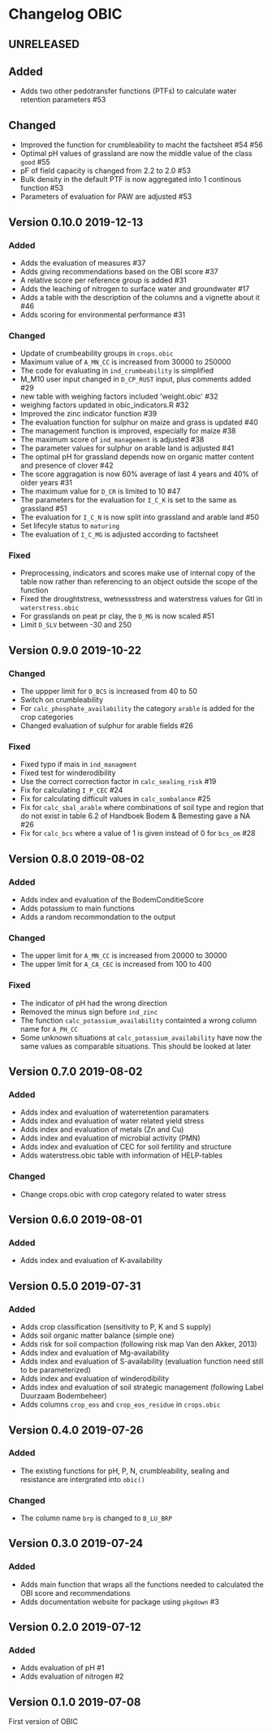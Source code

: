 # Changelog OBIC

## UNRELEASED
## Added
* Adds two other pedotransfer functions (PTFs) to calculate water retention parameters #53

## Changed
* Improved the function for crumbleability to macht the factsheet #54 #56
* Optimal pH values of grassland are now the middle value of the class `good` #55
* pF of field capacity is changed from 2.2 to 2.0 #53
* Bulk density in the default PTF is now aggregated into 1 continous function #53
* Parameters of evaluation for PAW are adjusted #53

## Version 0.10.0 2019-12-13
### Added
* Adds the evaluation of measures #37
* Adds giving recommendations based on the OBI score #37
* A relative score per reference group is added #31
* Adds the leaching of nitrogen to surface water and groundwater #17
* Adds a table with the description of the columns and a vignette about it #46
* Adds scoring for environmental performance #31

### Changed
* Update of crumbeability groups in `crops.obic`
* Maximum value of `A_MN_CC` is increased from 30000 to 250000
* The code for evaluating  in `ind_crumbeability` is simplified
* M_M10 user input changed in `D_CP_RUST` input, plus comments added #29
* new table with weighing factors included 'weight.obic' #32
* weighing factors updated in obic_indicators.R #32
* Improved the zinc indicator function #39
* The evaluation function for sulphur on maize and grass is updated #40
* The management function is improved, especially for maize #38
* The maximum score of `ind_management` is adjusted #38
* The parameter values for sulphur on arable land is adjusted #41
* The optimal pH for grassland depends now on organic matter content and presence of clover #42
* The score aggragation is now 60% average of last 4 years and 40% of older years #31
* The maximum value for `D_CR` is limited to 10 #47
* The parameters for the evaluation for `I_C_K` is set to the same as grassland #51
* The evaluation for `I_C_N` is now split into grassland and arable land #50
* Set lifecyle status to `maturing`
* The evaluation of `I_C_MG` is adjusted according to factsheet

### Fixed
* Preprocessing, indicators and scores make use of internal copy of the table now rather than referencing to an object outside the scope of the function
* Fixed the droughtstress, wetnessstress and waterstress values for GtI in `waterstress.obic`
* For grasslands on peat pr clay, the `D_MG` is now scaled #51
* Limit `D_SLV` between -30 and 250 

## Version 0.9.0 2019-10-22
### Changed
* The uppper limit for `D_BCS` is increased from 40 to 50
* Switch on crumbleability
* For `calc_phosphate_availability` the category `arable` is added for the crop categories
* Changed evaluation of sulphur for arable fields #26

### Fixed
* Fixed typo if mais in `ind_managment`
* Fixed test for winderodibility
* Use the correct correction factor in `calc_sealing_risk` #19
* Fix for calculating `I_P_CEC` #24
* Fix for calculating difficult values in `calc_sombalance` #25
* Fix for `calc_sbal_arable` where combinations of soil type and region that do not exist in table 6.2 of Handboek Bodem & Bemesting gave a NA #26
* Fix for `calc_bcs` where a value of 1 is given instead of 0 for `bcs_om` #28

## Version 0.8.0 2019-08-02
### Added
* Adds index and evaluation of the BodemConditieScore
* Adds potassium to main functions
* Adds a random recommondation to the output

### Changed
* The upper limit for `A_MN_CC` is increased from 20000 to 30000
* The upper limit for `A_CA_CEC` is increased from 100 to  400

### Fixed
* The indicator of pH had the wrong direction 
* Removed the minus sign before `ind_zinc`
* The function `calc_potassium_availability` containted a wrong column name for `A_PH_CC`
* Some unknown situations at `calc_potassium_availability` have now the same values as comparable situations. This should be looked at later

## Version 0.7.0 2019-08-02
### Added
* Adds index and evaluation of waterretention paramaters
* Adds index and evaluation of water related yield stress
* Adds index and evaluation of metals (Zn and Cu)
* Adds index and evaluation of microbial activity (PMN)
* Adds index and evaluation of CEC for soil fertility and structure
* Adds waterstress.obic table with information of HELP-tables

### Changed
* Change crops.obic with crop category related to water stress


## Version 0.6.0 2019-08-01
### Added
* Adds index and evaluation of K-availability

## Version 0.5.0 2019-07-31
### Added
* Adds crop classification (sensitivity to P, K and S supply)
* Adds soil organic matter balance (simple one)
* Adds risk for soil compaction (following risk map Van den Akker, 2013)
* Adds index and evaluation of Mg-availability
* Adds index and evaluation of S-availability (evaluation function need still to be parameterized)
* Adds index and evaluation of winderodibility
* Adds index and evaluation of soil strategic management (following Label Duurzaam Bodembeheer)
* Adds columns `crop_eos` and `crop_eos_residue` in `crops.obic`

## Version 0.4.0 2019-07-26
### Added
* The existing functions for pH, P, N, crumbleability, sealing and resistance are intergrated into `obic()`

### Changed
* The column name `brp` is changed to `B_LU_BRP`

## Version 0.3.0 2019-07-24
### Added
* Adds main function that wraps all the functions needed to calculated the OBI score and recommendations
* Adds documentation website for package using `pkgdown` #3

## Version 0.2.0 2019-07-12
### Added
* Adds evaluation of pH #1
* Adds evaluation of nitrogen #2

## Version 0.1.0 2019-07-08
First version of OBIC
